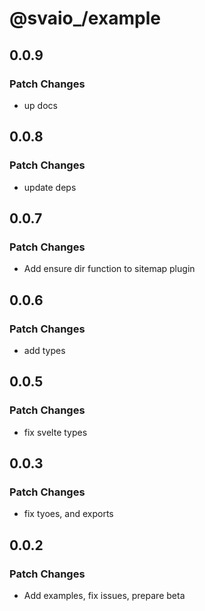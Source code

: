 # @svaio\_/example

## 0.0.9

### Patch Changes

- up docs

## 0.0.8

### Patch Changes

- update deps

## 0.0.7

### Patch Changes

- Add ensure dir function to sitemap plugin

## 0.0.6

### Patch Changes

- add types

## 0.0.5

### Patch Changes

- fix svelte types

## 0.0.3

### Patch Changes

- fix tyoes, and exports

## 0.0.2

### Patch Changes

- Add examples, fix issues, prepare beta
